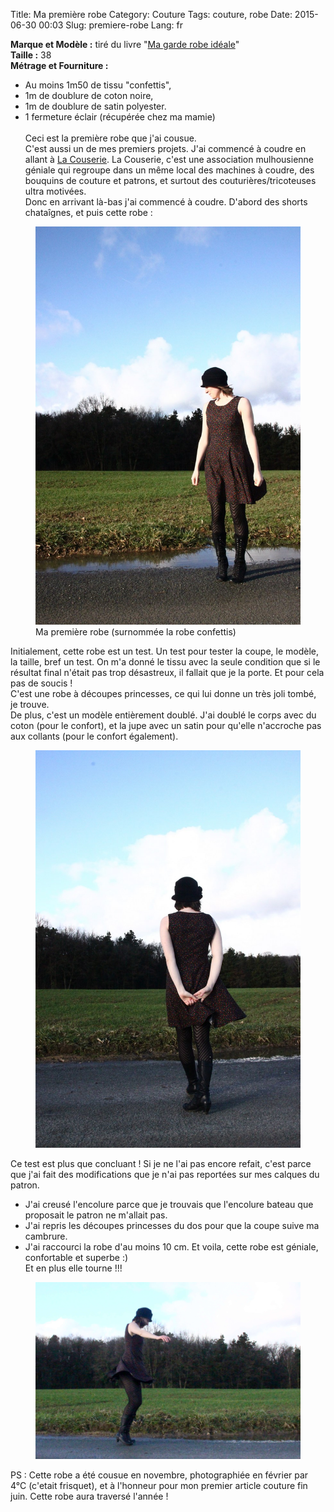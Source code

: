 Title: Ma première robe
Category: Couture
Tags: couture, robe
Date: 2015-06-30 00:03
Slug: premiere-robe
Lang: fr

**Marque et Modèle :** tiré du livre "[Ma garde robe idéale](http://www.marabout.com/la-garde-robe-ideale-9782501096843)"<br>
**Taille :** 38<br>
**Métrage et Fourniture :** <br>
- Au moins 1m50 de tissu "confettis",<br>
- 1m de doublure de coton noire,<br>
- 1m de doublure de satin polyester.<br>
- 1 fermeture éclair (récupérée chez ma mamie)<br><br>
Ceci est la première robe que j'ai cousue.<br>
C'est aussi un de mes premiers projets. J'ai commencé à coudre en allant à [La Couserie](https://www.facebook.com/lacouserie?fref=nf). La Couserie, c'est une association mulhousienne géniale qui regroupe dans un même local des machines à coudre, des bouquins de couture et patrons, et surtout des couturières/tricoteuses ultra motivées.<br>
Donc en arrivant là-bas j'ai commencé à coudre. D'abord des shorts chataîgnes, et puis cette robe :

<figure role="group">
	<img src="/images/robe_confetti_1.JPG" alt="première robe 1">
	<figcaption>Ma première robe (surnommée la robe confettis)</figcaption>
</figure>

Initialement, cette robe est un test. Un test pour tester la coupe, le modèle, la taille, bref un test. On m'a donné le tissu avec la seule condition que si le résultat final n'était pas trop désastreux, il fallait que je la porte. Et pour cela pas de soucis !<br>
C'est une robe à découpes princesses, ce qui lui donne un très joli tombé, je trouve.<br>
De plus, c'est un modèle entièrement doublé. J'ai doublé le corps avec du coton (pour le confort), et la jupe avec un satin pour qu'elle n'accroche pas aux collants (pour le confort également).

<figure role="group">
	<img src="/images/robe_confetti_2.JPG" alt="première robe 2">
</figure>

Ce test est plus que concluant ! Si je ne l'ai pas encore refait, c'est parce que j'ai fait des modifications que je n'ai pas reportées sur mes calques du patron.<br>
- J'ai creusé l'encolure parce que je trouvais que l'encolure bateau que proposait le patron ne m'allait pas.<br>
- J'ai repris les découpes princesses du dos pour que la coupe suive ma cambrure.<br>
- J'ai raccourci la robe d'au moins 10 cm.
Et voila, cette robe est géniale, confortable et superbe :)<br>
Et en plus elle tourne !!!

<figure role="group">
	<img src="/images/robe_confetti_3.JPG" alt="première robe 3">
</figure>

PS : Cette robe a été cousue en novembre, photographiée en février par 4°C (c'etait frisquet), et à l'honneur pour mon premier article couture fin juin. Cette robe aura traversé l'année !
